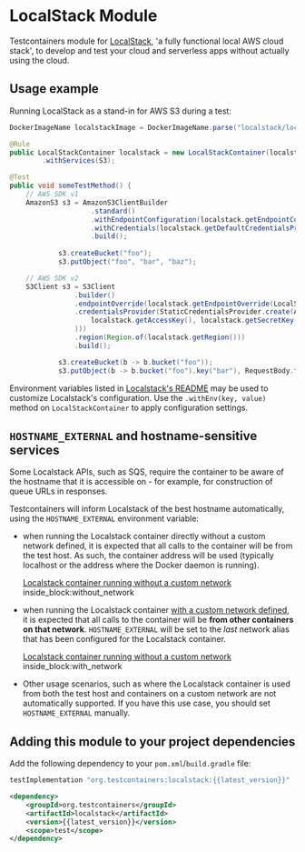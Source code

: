 # LocalStack Module

Testcontainers module for [LocalStack](http://localstack.cloud/), 'a fully functional local AWS cloud stack', to develop and test your cloud and serverless apps without actually using the cloud.

## Usage example

Running LocalStack as a stand-in for AWS S3 during a test:

```java
DockerImageName localstackImage = DockerImageName.parse("localstack/localstack:0.11.3");

@Rule
public LocalStackContainer localstack = new LocalStackContainer(localstackImage)
        .withServices(S3);

@Test
public void someTestMethod() {
    // AWS SDK v1
    AmazonS3 s3 = AmazonS3ClientBuilder
                    .standard()
                    .withEndpointConfiguration(localstack.getEndpointConfiguration(S3))
                    .withCredentials(localstack.getDefaultCredentialsProvider())
                    .build();
    
            s3.createBucket("foo");
            s3.putObject("foo", "bar", "baz");

    // AWS SDK v2
    S3Client s3 = S3Client
                .builder()
                .endpointOverride(localstack.getEndpointOverride(LocalStackContainer.Service.S3))
                .credentialsProvider(StaticCredentialsProvider.create(AwsBasicCredentials.create(
                    localstack.getAccessKey(), localstack.getSecretKey()
                )))
                .region(Region.of(localstack.getRegion()))
                .build();

            s3.createBucket(b -> b.bucket("foo"));
            s3.putObject(b -> b.bucket("foo").key("bar"), RequestBody.fromBytes("baz".getBytes()));
```

Environment variables listed in [Localstack's README](https://github.com/localstack/localstack#configurations) may be used to customize Localstack's configuration. 
Use the `.withEnv(key, value)` method on `LocalStackContainer` to apply configuration settings.

## `HOSTNAME_EXTERNAL` and hostname-sensitive services

Some Localstack APIs, such as SQS, require the container to be aware of the hostname that it is accessible on - for example, for construction of queue URLs in responses.

Testcontainers will inform Localstack of the best hostname automatically, using the `HOSTNAME_EXTERNAL` environment variable:

* when running the Localstack container directly without a custom network defined, it is expected that all calls to the container will be from the test host. As such, the container address will be used (typically localhost or the address where the Docker daemon is running).

    <!--codeinclude-->
    [Localstack container running without a custom network](../../modules/localstack/src/test/java/org/testcontainers/containers/localstack/LocalstackContainerTest.java) inside_block:without_network
    <!--/codeinclude-->

* when running the Localstack container [with a custom network defined](/features/networking/#advanced-networking), it is expected that all calls to the container will be **from other containers on that network**. `HOSTNAME_EXTERNAL` will be set to the *last* network alias that has been configured for the Localstack container.

    <!--codeinclude-->
    [Localstack container running without a custom network](../../modules/localstack/src/test/java/org/testcontainers/containers/localstack/LocalstackContainerTest.java) inside_block:with_network
    <!--/codeinclude-->

* Other usage scenarios, such as where the Localstack container is used from both the test host and containers on a custom network are not automatically supported. If you have this use case, you should set `HOSTNAME_EXTERNAL` manually.

## Adding this module to your project dependencies

Add the following dependency to your `pom.xml`/`build.gradle` file:

```groovy tab='Gradle'
testImplementation "org.testcontainers:localstack:{{latest_version}}"
```

```xml tab='Maven'
<dependency>
    <groupId>org.testcontainers</groupId>
    <artifactId>localstack</artifactId>
    <version>{{latest_version}}</version>
    <scope>test</scope>
</dependency>
```
